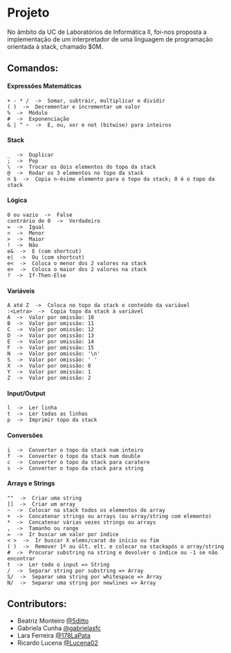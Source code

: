 # Projeto

No âmbito da UC de Laboratórios de Informática II, foi-nos proposta a implementação de um interpretador de uma linguagem de programação orientada à stack, chamado $0M.


## Comandos:

#### Expressões Matemáticas
```
+ - * /  ->  Somar, subtrair, multiplicar e dividir
( )  ->  Decrementar e incrementar um valor
%  ->  Módulo
#  ->  Exponenciação
& | ^ ~  ->  E, ou, xor e not (bitwise) para inteiros
```

#### Stack
```
_  ->  Duplicar
;  ->  Pop
\  ->  Trocar os dois elementos do topo da stack
@  ->  Rodar os 3 elementos no topo da stack
n $  ->  Copia n-ésimo elemento para o topo da stack; 0 é o topo da stack
```

#### Lógica
```
0 ou vazio  ->  False
contrário de 0  ->  Verdadeiro
=  ->  Igual
<  ->  Menor
>  ->  Maior
!  ->  Não
e&  ->  E (com shortcut)
e|  ->  Ou (com shortcut)
e<  ->  Coloca o menor dos 2 valores na stack
e>  ->  Coloca o maior dos 2 valores na stack
?  ->  If-Then-Else
```

#### Variáveis
```
A até Z  ->  Coloca no topo da stack o conteúdo da variável
:<Letra>  ->  Copia topo da stack à variável
A  ->  Valor por omissão: 10
B  ->  Valor por omissão: 11
C  ->  Valor por omissão: 12
D  ->  Valor por omissão: 13
E  ->  Valor por omissão: 14
F  ->  Valor por omissão: 15
N  ->  Valor por omissão: '\n'
S  ->  Valor por omissão: ' '
X  ->  Valor por omissão: 0
Y  ->  Valor por omissão: 1
Z  ->  Valor por omissão: 2
```

#### Input/Output
```
l  ->  Ler linha
t  ->  Ler todas as linhas
p  ->  Imprimir topo da stack
```

#### Conversões
```
i  ->  Converter o topo da stack num inteiro
f  ->  Converter o topo da stack num double
c  ->  Converter o topo da stack para caratere
s  ->  Converter o topo da stack para string
```

#### Arrays e Strings
```
""  ->  Criar uma string
[]  ->  Criar um array
~  ->  Colocar na stack todos os elementos do array
+  ->  Concatenar strings ou arrays (ou array/string com elemento)
*  ->  Concatenar várias vezes strings ou arrays
,  ->  Tamanho ou range
=  ->  Ir buscar um valor por índice
< >  ->  Ir buscar X elems/carat do início ou fim
( )  ->  Remover 1º ou últ. elt. e colocar na stackapós o array/string
#  ->  Procurar substring na string e devolver o índice ou -1 se não encontrar
t  ->  Ler todo o input => String
/  ->  Separar string por substring => Array
S/  ->  Separar uma string por whitespace => Array
N/  ->  Separar uma string por newlines => Array
```


## Contributors:
- Beatriz Monteiro [@5ditto](https://github.com/5ditto)
- Gabriela Cunha [@gabrielasfc](https://github.com/gabrielasfc)
- Lara Ferreira [@178LaPata](https://github.com/178LaPata)
- Ricardo Lucena [@Lucena02](https://github.com/Lucena02)
